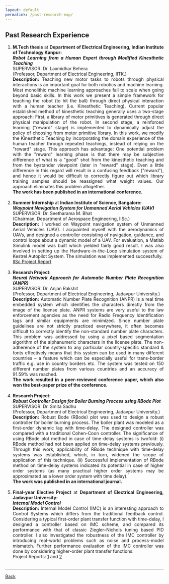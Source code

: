 ```yaml
---
layout: default
permalink: /past-research-exp/
---
```


## Past Research Experience

<div style="text-align: justify"> 
<ol>

<li>
<strong>M.Tech thesis</strong> at <strong>Department of Electrical Engineering, Indian Institute of Technology Kanpur:</strong>
<br>
<em><strong>Robot Learning from a Human Expert through Modified Kinesthetic Teaching</strong></em>
<br>
SUPERVISOR: Dr. Laxmidhar Behera  
<br>
(Professor, Department of Electrical Engineering, IITK.)  
<br>
<strong>Description:</strong> Teaching new motor tasks to robots through physical interactions is an important goal for both robotics and machine learning. Most monolithic machine learning approaches fail to scale when going beyond basic skills. In this work we present a simple framework for teaching the robot (to hit the ball) through direct physical interaction with a human teacher (i.e. Kinesthetic Teaching). Current popular established method of kinesthetic teaching generally uses a two-stage approach: First, a library of motor primitives is generated through direct physical manipulation of the robot. In second stage, a reinforced learning ("reward" stage) is implemented to dynamically adjust the policy of choosing from motor primitive library. In this work, we modify the Kinesthetic Teaching by incorporating the domain experience of the human teacher through repeated teachings, instead of relying on the "reward" stage. This approach has advantage: One potential problem with the "reward" learning phase is that there may be subjective difference of what is a "good" shot from the kinesthetic teaching and from the bystander viewpoint (later in "reward" stage). Even a little difference in this regard will result in a confusing feedback ("reward"), and hence it would be difficult to correctly figure out which library training samples should be reassigned what weight values. Our approach eliminates this problem altogether.
<br>
<strong>The work has been published in an international conference.</strong>
</li>
<br>

<li>
<strong>Summer Internship</strong> at <strong>Indian Institute of Science, Bangalore:</strong>  
<br>
<em><strong>Waypoint Navigation System for Unmanned Aerial Vehicles (UAV)</strong></em>  
<br>
SUPERVISOR: Dr. Seetharama M. Bhat  
<br>
(Chairman, Department of Aerospace Engineering, IISc.)  
<br>
<strong>Description:</strong> I worked on Waypoint navigation system of Unmanned Aerial Vehicles (UAV). I acquainted myself with the aerodynamics of UAVs, and designed a controller consisting of navigation, guidance, and control loops about a dynamic model of a UAV. For evaluation, a Matlab Simulink model was built which yielded fairly good result. I was also involved in setting up the Hardware-in-the-Loop simulation system of Kestrel Autopilot System. The simulation was implemented successfully.
<br>
<a href="../docs/DPG_IISc_report.pdf">IISc Project Report</a>
</li>
<br>

<li>
<strong>Research Project:</strong>
<br>
<em><strong>Neural Network Approach for Automatic Number Plate Recognition (ANPR)</strong></em>  
<br>
SUPERVISOR: Dr. Anjan Rakshit  
<br>
(Professor, Department of Electrical Engineering, Jadavpur University.)  
<br>
<strong>Description:</strong> Automatic Number Plate Recognition (ANPR) is a real time embedded system which identifies the characters directly from the image of the license plate. ANPR systems are very useful to the law enforcement agencies as the need for Radio Frequency Identification tags and similar equipments are minimized. Since number plate guidelines are not strictly practiced everywhere, it often becomes difficult to correctly identify the non-standard number plate characters. This problem was addressed by using a pixel based segmentation algorithm of the alphanumeric characters in the license plate. The non-adherence of the system to any particular country-specific standard & fonts effectively means that this system can be used in many different countries – a feature which can be especially useful for trans-border traffic e.g. use in country borders etc. The system was tested on 150 different number plates from various countries and an accuracy of 91.59% was reached.
<br>
<strong>The work resulted in a peer-reviewed conference paper, which also won the best-paper prize of the conference.</strong>
</li>
<br>

<li>
<strong>Research Project:</strong>  
<br>
<em><strong>Robust Controller Design for Boiler Burning Process using RBode Plot</strong></em>
<br>
SUPERVISOR: Dr. Smita Sadhu  
<br>
(Professor, Department of Electrical Engineering, Jadavpur University.)  
<br>
<strong>Description:</strong> Robust Bode (RBode) plot was used to design a robust controller for boiler burning process. The boiler plant was modeled as a first-order dynamic lag with time-delay. The designed controller was compared with a traditional Cohen-Coon controller. The significance of using RBode plot method in case of time-delay systems is twofold: (i) RBode method had not been applied on time-delay systems previously. Through this work, applicability of RBode technique with time-delay systems was established, which, in turn, widened the scope of application of this technique. (ii) Successful implementation of RBode method on time-delay systems indicated its potential in case of higher order systems (as many practical higher order systems may be approximated as a lower order system with time delay).
<br>
<strong>The work was published in an international journal.</strong>
</li>
<br>

<li>
<strong>Final-year Elective Project</strong> at <strong>Department of Electrical Engineering, Jadavpur University:</strong>
<br>
<em><strong>Internal Model Control</strong></em>
<br>
<strong>Description:</strong> Internal Model Control (IMC) is an interesting approach to Control Systems which differs from the traditional feedback control. Considering a typical first-order plant transfer function with time-delay, I designed a controller based on IMC scheme, and compared its performance with that of classic Ziegler–Nichols tuning based PID controller. I also investigated the robustness of the IMC controller by introducing real-world problems such as noise and process-model mismatch. Further performance evaluation of the IMC controller was done by considering higher-order plant transfer functions.
<br>
 Project Reports: <a href="../docs/DPG_IMC_report_1.pdf">1</a> and <a href="../docs/DPG_IMC_report_2.pdf">2</a> 
</li>
<br>


</ol>
</div>
  



  

* * * 

[Back](/)
